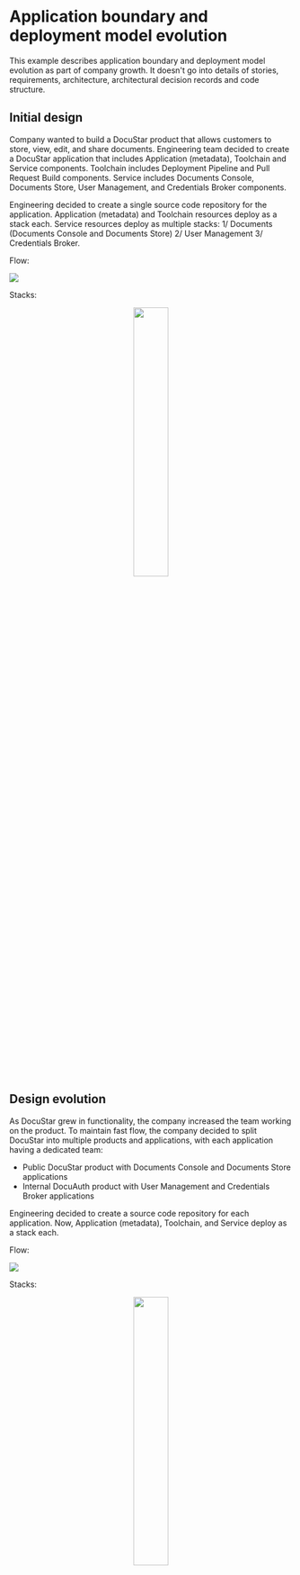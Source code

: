 # Application boundary and deployment model evolution

This example describes application boundary and deployment model evolution as part of company growth. It doesn't go into details of stories, requirements, architecture, architectural decision records and code structure.

## Initial design

Company wanted to build a DocuStar product that allows customers to store, view, edit, and share documents. Engineering team decided to create a DocuStar application that includes Application (metadata), Toolchain and Service components. Toolchain includes Deployment Pipeline and Pull Request Build components. Service includes Documents Console, Documents Store, User Management, and Credentials Broker components.

Engineering decided to create a single source code repository for the application. Application (metadata) and Toolchain resources deploy as a stack each. Service resources deploy as multiple stacks: 1/ Documents (Documents Console and Documents Store) 2/ User Management 3/ Credentials Broker.

Flow:

![](https://github.com/alexpulver/adf/assets/4362270/759a224d-04d6-4a0b-bc13-d55258840465)

Stacks:

<p align="center">
  <img src="https://github.com/alexpulver/adf/assets/4362270/c6201ec3-33c7-43a4-8dd8-a4cffbfb7584" width="35%">
</p>

## Design evolution

As DocuStar grew in functionality, the company increased the team working on the product. To maintain fast flow, the company decided to split DocuStar into multiple products and applications, with each application having a dedicated team:
* Public DocuStar product with Documents Console and Documents Store applications
* Internal DocuAuth product with User Management and Credentials Broker applications

Engineering decided to create a source code repository for each application. Now, Application (metadata), Toolchain, and Service deploy as a stack each.

Flow:

![](https://github.com/alexpulver/adf/assets/4362270/f53e5aa2-901e-4209-aa45-0382736a1f14)

Stacks:

<p align="center">
  <img src="https://github.com/alexpulver/adf/assets/4362270/49e77e5b-1ccd-4465-a06e-b2e53956ff00" width="35%">
</p>
